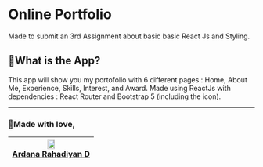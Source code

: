 # Online Portfolio

Made to submit an 3rd Assignment about basic basic React Js and Styling.

## 📱What is the App?
This app will show you my portofolio with 6 different pages : Home, About Me, Experience, Skills, Interest, and Award. Made using ReactJs with dependencies : React Router and Bootstrap 5 (including the icon).

---------------------

### 💖Made with love,

| [<img src="https://avatars.githubusercontent.com/u/125837548?v=4"  width="30%" height="30%">](https://github.com/ardanarahadiyan)<br />[Ardana Rahadiyan D](https://github.com/ardanarahadiyan) |
|--|
